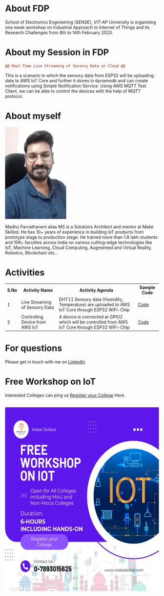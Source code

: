 # About FDP
School of Electronics Engineering (SENSE), VIT-AP University is organising one week workshop on Industrial Approach to Internet of Things and its Research Challenges from 8th to 14th February 2023.

# About my Session in FDP
```diff
@@ Real-Time Live Streaming of Sensory Data on Cloud @@
```

This is a scenario in which the sensory data from ESP32 will be uploading data to AWS IoT Core and further it stores in dynamodb and can create notifications using Simple Notification Service. Using AWS MQTT Test Client, we can be able to control the devices with the help of MQTT protocol.

# About myself
<img src="https://raw.githubusercontent.com/madblocksgit/ETAI-2021---VSSUT-11th-aug-iot-session/main/maddy.jpg" height="300" width="200" />

Madhu Parvathaneni alias MS is a Solutions Architect and mentor at Make Skilled. He has 10+ years of experience in building IoT products from prototype stage to production stage. He trained more than 1.8 lakh students and 10K+ faculties across India on various cutting-edge technologies like IoT, Machine Learning, Cloud Computing, Augmented and Virtual Reality, Robotics, Blockchain etc...

# Activities
<table>
  <tr>
    <th>S.No</th>
    <th>Activity Name</th>
    <th>Activity Agenda</th>
    <th>Sample Code</th>
  </tr>
  <tr>
    <td>1</td>
    <td>Live Streaming of Sensory Data</td>
    <td>DHT11 Sensory data (Humidity, Temperature) are uploaded to AWS IoT Core through ESP32 WiFi-Chip</td>
    <td><a href="https://github.com/maddydevgits/vit-ap-fdp-session/tree/main/task1">Code</a></td>
  </tr>
  <tr>
    <td>2</td>
    <td>Controlling Device from AWS IoT</td>
    <td>A device is connected at GPIO2 which will be controlled from AWS IoT Core through ESP32 WiFi-Chip</td>
    <td><a href="https://github.com/maddydevgits/vit-ap-fdp-session/tree/main/task2">Code</a></td>
  </tr>
</table>

# For questions
Please get in touch with me on <a href="https://linkedin.com/in/MadhuPIoT"> LinkedIn </a>

# Free Workshop on IoT
Interested Colleges can ping us <a href="https://makeskilled.com/college-registration-form/">Register your College</a> Here.
<br/> <br/>

<center><img src="Free Workshop on IoT.png" height="600" width="600"></a></center>
